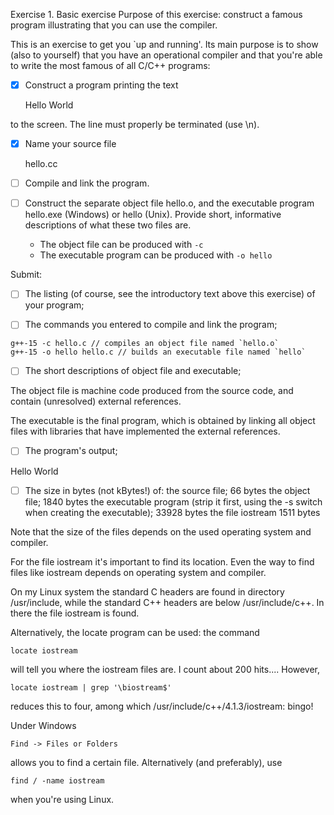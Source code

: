 Exercise 1.
Basic exercise
Purpose of this exercise: construct a famous program illustrating that you can use the compiler.

This is an exercise to get you `up and running'. Its main purpose is to show (also to yourself) that you have an operational compiler and that you're able to write the most famous of all C/C++ programs:

- [x] Construct a program printing the text


    Hello World


to the screen. The line must properly be terminated (use \n).

- [x] Name your source file


    hello.cc


- [ ] Compile and link the program.

- [ ] Construct the separate object file hello.o, and the executable program hello.exe (Windows) or hello (Unix). Provide short, informative descriptions of what these two files are.
  - The object file can be produced with `-c`
  - The executable program can be produced with `-o hello`

Submit:

- [ ]    The listing (of course, see the introductory text above this exercise) of your program;
    
- [ ]    The commands you entered to compile and link the program;

```
g++-15 -c hello.c // compiles an object file named `hello.o`
g++-15 -o hello hello.c // builds an executable file named `hello`
```
    
- [ ]    The short descriptions of object file and executable;

The object file is machine code produced from the source code, and contain (unresolved) external references.

The executable is the final program, which is obtained by linking all object files with libraries that have implemented the external references.  
    
- [ ]    The program's output;

Hello World

    
- [ ]    The size in bytes (not kBytes!) of:
        the source file;
        66 bytes
        the object file; 
        1840 bytes
        the executable program (strip it first, using the -s switch when creating the executable);
        33928 bytes
        the file iostream
        1511 bytes 
         <!-- /Library/Developer/CommandLineTools/SDKs/MacOSX14.2.sdk/usr/include/c++/v1/ -->


Note that the size of the files depends on the used operating system and compiler.

For the file iostream it's important to find its location. Even the way to find files like iostream depends on operating system and compiler.

On my Linux system the standard C headers are found in directory /usr/include, while the standard C++ headers are below /usr/include/c++. In there the file iostream is found.

Alternatively, the locate program can be used: the command


    locate iostream


will tell you where the iostream files are. I count about 200 hits.... However,


    locate iostream | grep '\biostream$'


reduces this to four, among which /usr/include/c++/4.1.3/iostream: bingo!

Under Windows


    Find -> Files or Folders


allows you to find a certain file. Alternatively (and preferably), use


    find / -name iostream


when you're using Linux.
